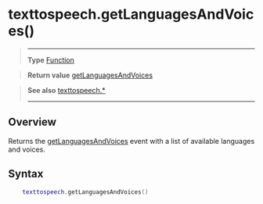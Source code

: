 # texttospeech.getLanguagesAndVoices()

> --------------------- ------------------------------------------------------------------------------------------
> __Type__              [Function](https://docs.coronalabs.com/api/type/Function.html)

> __Return value__      [getLanguagesAndVoices](/plugin/texttospeech/event/getLanguagesAndVoices/)

> __See also__          [texttospeech.*](/plugin/texttospeech/)
> --------------------- ------------------------------------------------------------------------------------------

## Overview

Returns the [getLanguagesAndVoices](/plugin/texttospeech/event/getLanguagesAndVoices/) event with a list of available languages and voices.

## Syntax
```lua
	texttospeech.getLanguagesAndVoices()
```